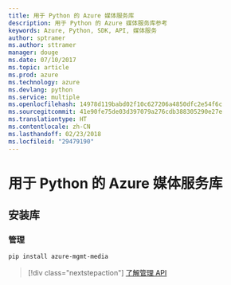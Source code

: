 ```yaml
---
title: 用于 Python 的 Azure 媒体服务库
description: 用于 Python 的 Azure 媒体服务库参考
keywords: Azure, Python, SDK, API, 媒体服务
author: sptramer
ms.author: sttramer
manager: douge
ms.date: 07/10/2017
ms.topic: article
ms.prod: azure
ms.technology: azure
ms.devlang: python
ms.service: multiple
ms.openlocfilehash: 14978d119babd02f10c627206a4850dfc2e54f6c
ms.sourcegitcommit: 41e90fe75de03d397079a276cdb388305290e27e
ms.translationtype: HT
ms.contentlocale: zh-CN
ms.lasthandoff: 02/23/2018
ms.locfileid: "29479190"
---
```

# <a name="azure-media-services-libraries-for-python"></a>用于 Python 的 Azure 媒体服务库

## <a name="install-the-libraries"></a>安装库


### <a name="management"></a>管理

```bash
pip install azure-mgmt-media
```
> [!div class="nextstepaction"]
> [了解管理 API](/python/api/overview/azure/mediaservices/management)